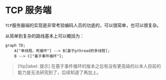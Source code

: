 # TCP 服务端

`TCP`服务器端的实现是非常考验编码人员的功底的，可以很简单，也可以很复杂。

从简单到复杂的路线基本上可以概括为：

```mermaid
graph TD;
    A["单线程，死循环"] --> B[基于pthread的多线程];
    B --> C["基于事件循环"];
```

> [!tip|label: 提示]
> 在基于事件循环的版本之后有没有更高级的以本人目前的能力是无法研究到了，后续知道了再加上。